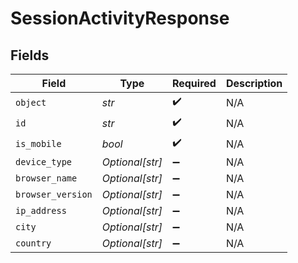 # SessionActivityResponse


## Fields

| Field              | Type               | Required           | Description        |
| ------------------ | ------------------ | ------------------ | ------------------ |
| `object`           | *str*              | :heavy_check_mark: | N/A                |
| `id`               | *str*              | :heavy_check_mark: | N/A                |
| `is_mobile`        | *bool*             | :heavy_check_mark: | N/A                |
| `device_type`      | *Optional[str]*    | :heavy_minus_sign: | N/A                |
| `browser_name`     | *Optional[str]*    | :heavy_minus_sign: | N/A                |
| `browser_version`  | *Optional[str]*    | :heavy_minus_sign: | N/A                |
| `ip_address`       | *Optional[str]*    | :heavy_minus_sign: | N/A                |
| `city`             | *Optional[str]*    | :heavy_minus_sign: | N/A                |
| `country`          | *Optional[str]*    | :heavy_minus_sign: | N/A                |